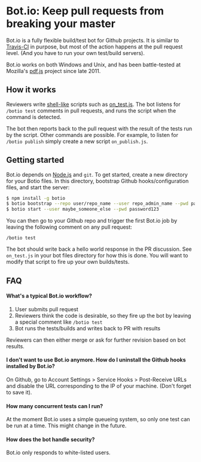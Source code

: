 # Bot.io: Keep pull requests from breaking your master

Bot.io is a fully flexible build/test bot for Github projects. It is similar to [Travis-CI](https://github.com/travis-ci/travis-ci) in purpose, but most of the action happens at the pull request level. (And you have to run your own test/build servers).

Bot.io works on both Windows and Unix, and has been battle-tested at Mozilla's [pdf.js](http://github.com/mozilla/pdf.js) project since late 2011.




## How it works

Reviewers write [shell-like](http://github.com/arturadib/shelljs) scripts such as [on_test.js](https://github.com/arturadib/botio/blob/master/bootstrap/on_test.js). The bot listens for `/botio test` comments in pull requests, and runs the script when the command is detected.

The bot then reports back to the pull request with the result of the tests run by the script. Other commands are possible. For example, to listen for `/botio publish` simply create a new script `on_publish.js`.




## Getting started

Bot.io depends on [Node.js](https://github.com/joyent/node) and `git`. To get started, create a new directory for your Botio files. In this directory, bootstrap Github hooks/configuration files, and start the server:

```bash
$ npm install -g botio
$ botio bootstrap --repo user/repo_name --user repo_admin_name --pwd password123 --port 8877
$ botio start --user maybe_someone_else --pwd password123
```

You can then go to your Github repo and trigger the first Bot.io job by leaving the following comment on any pull request:

```
/botio test
```

The bot should write back a hello world response in the PR discussion. See `on_test.js` in your bot files directory for how this is done. You will want to modify that script to fire up your own builds/tests.




## FAQ


#### What's a typical Bot.io workflow?

1. User submits pull request
2. Reviewers think the code is desirable, so they fire up the bot by leaving a special comment like `/botio test`
3. Bot runs the tests/builds and writes back to PR with results

Reviewers can then either merge or ask for further revision based on bot results.


#### I don't want to use Bot.io anymore. How do I uninstall the Github hooks installed by Bot.io?

On Github, go to Account Settings > Service Hooks > Post-Receive URLs and disable the URL corresponding to the IP of your machine. (Don't forget to save it).


#### How many concurrent tests can I run?

At the moment Bot.io uses a simple queueing system, so only one test can be run at a time. This might change in the future.


#### How does the bot handle security?

Bot.io only responds to white-listed users.
